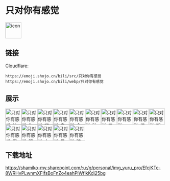# 只对你有感觉
<img src="https://emoji.shojo.cn/bili/src/只对你有感觉/icon.png" width="50" height="50" alt="icon">

## 链接
Cloudflare:
```
https://emoji.shojo.cn/bili/src/只对你有感觉
https://emoji.shojo.cn/bili/webp/只对你有感觉
```
## 展示
<img src="https://emoji.shojo.cn/bili/src/只对你有感觉/只对你有感觉-达咩.png" width="50" height="50" alt="只对你有感觉-达咩"><img src="https://emoji.shojo.cn/bili/src/只对你有感觉/只对你有感觉-生病.png" width="50" height="50" alt="只对你有感觉-生病"><img src="https://emoji.shojo.cn/bili/src/只对你有感觉/只对你有感觉-吃草.png" width="50" height="50" alt="只对你有感觉-吃草"><img src="https://emoji.shojo.cn/bili/src/只对你有感觉/只对你有感觉-卖萌.png" width="50" height="50" alt="只对你有感觉-卖萌"><img src="https://emoji.shojo.cn/bili/src/只对你有感觉/只对你有感觉-令人头大.png" width="50" height="50" alt="只对你有感觉-令人头大"><img src="https://emoji.shojo.cn/bili/src/只对你有感觉/只对你有感觉-贴贴.png" width="50" height="50" alt="只对你有感觉-贴贴"><img src="https://emoji.shojo.cn/bili/src/只对你有感觉/只对你有感觉-叉出去.png" width="50" height="50" alt="只对你有感觉-叉出去"><img src="https://emoji.shojo.cn/bili/src/只对你有感觉/只对你有感觉-emo.png" width="50" height="50" alt="只对你有感觉-emo"><img src="https://emoji.shojo.cn/bili/src/只对你有感觉/只对你有感觉-惊讶.png" width="50" height="50" alt="只对你有感觉-惊讶"><img src="https://emoji.shojo.cn/bili/src/只对你有感觉/只对你有感觉-期待.png" width="50" height="50" alt="只对你有感觉-期待"><img src="https://emoji.shojo.cn/bili/src/只对你有感觉/只对你有感觉-累趴.png" width="50" height="50" alt="只对你有感觉-累趴"><img src="https://emoji.shojo.cn/bili/src/只对你有感觉/只对你有感觉-肥胖.png" width="50" height="50" alt="只对你有感觉-肥胖"><img src="https://emoji.shojo.cn/bili/src/只对你有感觉/只对你有感觉-大哭.png" width="50" height="50" alt="只对你有感觉-大哭"><img src="https://emoji.shojo.cn/bili/src/只对你有感觉/只对你有感觉-晕倒.png" width="50" height="50" alt="只对你有感觉-晕倒"><img src="https://emoji.shojo.cn/bili/src/只对你有感觉/只对你有感觉-暗中观察.png" width="50" height="50" alt="只对你有感觉-暗中观察">

## 下载地址

https://shamiko-my.sharepoint.com/:u:/g/personal/img_yuru_pro/EfcjKTe-8WRHvPLwnmXFIfsBoFnZo4eahPiWflkKdj25bg